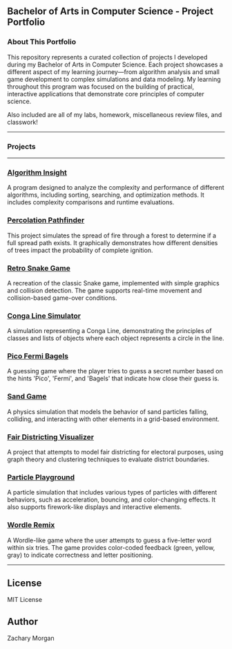 ## Bachelor of Arts in Computer Science - Project Portfolio

### About This Portfolio
This repository represents a curated collection of projects I developed during my Bachelor of Arts in Computer Science. Each project showcases a different aspect of my learning journey—from algorithm analysis and small game development to complex simulations and data modeling. My learning throughout this program was focused on the building of practical, interactive applications that demonstrate core principles of computer science.

Also included are all of my labs, homework, miscellaneous review files, and classwork!

---

### Projects

---

### [**Algorithm Insight**](/1353/projects/algorithm_analysis.py)
A program designed to analyze the complexity and performance of different algorithms, including sorting, searching, and optimization methods. It includes complexity comparisons and runtime evaluations.

### [**Percolation Pathfinder**](/1353/projects/morgan_percolation.py)
This project simulates the spread of fire through a forest to determine if a full spread path exists. It graphically demonstrates how different densities of trees impact the probability of complete ignition.

### [**Retro Snake Game**](/1353/projects/snake.py)
A recreation of the classic Snake game, implemented with simple graphics and collision detection. The game supports real-time movement and collision-based game-over conditions.

### [**Conga Line Simulator**](/1352/projects/morgan_conga_line.py)
A simulation representing a Conga Line, demonstrating the principles of classes and lists of objects where each object represents a circle in the line.

### [**Pico Fermi Bagels**](/1352/projects/morgan_pico_fermi_bagels.py)
A guessing game where the player tries to guess a secret number based on the hints 'Pico', 'Fermi', and 'Bagels' that indicate how close their guess is.

### [**Sand Game**](/1352/projects/morgan_project3part2_sandgame.py)
A physics simulation that models the behavior of sand particles falling, colliding, and interacting with other elements in a grid-based environment.

### [**Fair Districting Visualizer**](/1352/projects/morgan_project5_fair_districting.py)
A project that attempts to model fair districting for electoral purposes, using graph theory and clustering techniques to evaluate district boundaries.

### [**Particle Playground**](/1352/projects/morgan_project6_particles.py)
A particle simulation that includes various types of particles with different behaviors, such as acceleration, bouncing, and color-changing effects. It also supports firework-like displays and interactive elements.

### [**Wordle Remix**](/1352/projects/morgan_wordle.py)
A Wordle-like game where the user attempts to guess a five-letter word within six tries. The game provides color-coded feedback (green, yellow, gray) to indicate correctness and letter positioning.

---

## License
MIT License

## Author
Zachary Morgan
